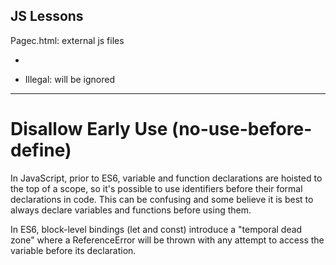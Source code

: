 JS Lessons
----------
Pagec.html: external js files

- <script> tags must not be empty elements. must have its own closing element
- Also, we can run JS in another file using `script` tag with `src` attribute:
     <script src="./sampleb.js" ></script>

- Illegal: will be ignored
        <script src="./sampleb.js" />

- and in the following code the console.log() will be ignored
    <script src="./sampleb.js">
        console.log('I will not be executed')
    </script>

---
# Disallow Early Use (no-use-before-define)

In JavaScript, prior to ES6, variable and function declarations are hoisted to the top of a scope, so it's possible to use identifiers before their formal declarations in code. This can be confusing and some believe it is best to always declare variables and functions before using them.

In ES6, block-level bindings (let and const) introduce a "temporal dead zone" where a ReferenceError will be thrown with any attempt to access the variable before its declaration.

